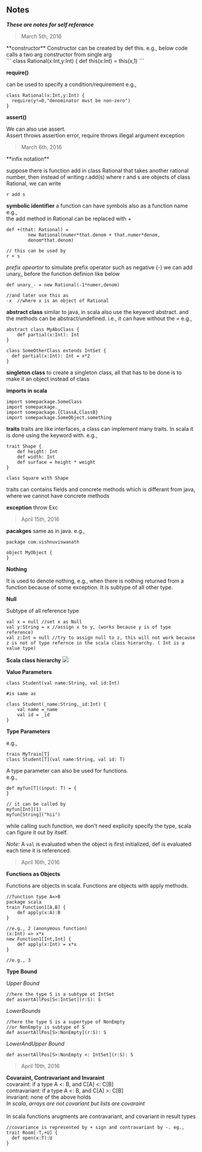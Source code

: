 ## Notes

***These are notes for self referance***

<blockquote>March 5th, 2016</blockquote>
**constructor**
Constructor can be created by def this. e.g., below code calls a two arg constructor from single arg<br/>
```
class Rational(x:Int,y:Int) {
  def this(x:Int) = this(x,1)
```

**require()**

can be used to specify a condition/requirement
e.g., 
```
class Rational(x:Int,y:Int) {
  require(y!=0,"denominator must be non-zero")
}
```
**assert()**

We can also use assert.<br/>
Assert throws assertion error, require throws illegal argument exception

<blockquote>March 6th, 2016</blockquote>
**infix notation**

suppose there is function add in class Rational that takes another rational number, then instead of writing
r.add(s)  where r and s are objects of class Rational, we can write
```
r add s
```

**symbolic identifier**
a function can have symbols also as a function name<br/>
e.g.,<br/>
the add method in Rational can be replaced with +
```
def +(that: Rational) =
		new Rational(numer*that.denom + that.numer*denom,
		denom*that.denom)

// this can be used by 
r + s
```
*prefix opeartor*
to simulate prefix operator such as negative (-) we can add unary_ before the function definion like below
```
def unary_- = new Rational(-1*numer,denom)

//and later use this as
-x  //where x is an object of Rational
```

**abstract class**
similar to java, in scala also use the keyword abstract.
and the methods can be abstract/undefined. i.e., it can have without the =
e.g.,
```
abstract class MyAbsClass {
	def partial(x:Int): Int
}

class SomeOtherClass extends IntSet {
  def partial(x:Int): Int = x*2
}
```
**singleton class**
to create a singleton class, all that has to be done is to make it an object instead of class

**imports in scala**
```
import somepackage.SomeClass
import somepackage._
import somepackage.{ClassA,ClassB}
import somepackage.SomeObject.something
```

**traits**
traits are like interfaces, a class can implement many traits. In scala it is done using the keyword with.
e.g.,
```
trait Shape {
	def height: Int
	def width: Int
	def surface = height * weight
}

class Square with Shape
```
traits can contains fields and concrete methods which is differant from java, where we cannot have concrete methods

**exception**
throw Exc

<blockquote>April 15th, 2016</blockquote>

**pacakges**
same as in java. e.g., 
```
package com.vishnuviswanath

object MyObject {
}
```

**Nothing**

It is used to denote nothing, e.g., when there is nothing returned from a function because of some exception.
It is subtype of all other type.

**Null**

Subtype of all reference type
```
val x = null //set x as Null
val y:String = x //assign x to y, (works because y is of type reference)
val z:Int = null //try to assign null to z, this will not work because z is not of type refernce in the scala class hierarchy. ( Int is a value type)
```
**Scala class hierarchy**
<img src="http://www.scala-lang.org/old/sites/default/files/images/classhierarchy.png"/>

**Value Parameters**

```
class Student(val name:String, val id:Int)

#is same as

class Student(_name:String,_id:Int) {
	val name =_name
	val id = _id
}
```

**Type Parameters**

e.g.,
```
train MyTrain[T]
class Student[T](val name:String, val id: T)
```

A type parameter can also be used for functions.<br/>e.g.,
```
def myfun[T](input: T) = {
}

// it can be called by
myfun[Int](1)
myfun[String]("hii")
```
while calling such function, we don't need explicity specify the type, scala can figure it out by itself.

*Note:* A `val` is evaluated when the object is first initialized, def is evaluated each time it is referenced. 


<blockquote>April 16th, 2016</blockquote>

**Functions as Objects**

Functions are objects in scala. Functions are objects with apply methods.
```
//function type A=>B
package scala
train Function1[A,B] {
	def apply(x:A):B
}

//e.g., 2 (anonymous function)
(x:Int) => x*x
new Function1[Int,Int] {
	def apply(x:Int) = x*x
}

//e.g., 3

```

**Type Bound**

*Upper Bound* 
```
//here the type S is a subtype ot IntSet
def assertAllPos[S<:IntSet](r:S): S 
```
*LowerBounds*
```
//here the type S is a supertype of NonEmpty
//or NonEmpty is subtype of S 
def assertAllPos[S>:NonEmpty](r:S): S 
```
*LowerAndUpper Bound*
```
def assertAllPos[S>:NonEmpty <: IntSet](r:S): S 
```
<blockquote>April 19th, 2016</blockquote>

**Covaraint, Contravariant and Invaraint**
<br/>
covaraint: if a type A <: B, and C[A] <: C[B] <br/>
contravariant: if a type A <: B, and C[A] >: C[B] <br/>
invariant: none of the above holds <br/>
*In scala, arrays are not covariant but lists are covaraint*
<br/><br/>
In scala functions arugments are contravariant, and covariant in result types
```
//covariance is represented by + sign and contravariant by -. eg.,
trait Room[-T,+U] {
  def open(x:T):U
}
```


